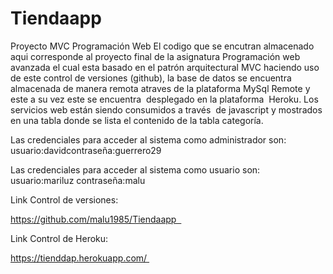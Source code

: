 # Tiendaapp
Proyecto MVC Programación Web
El codigo que se encutran almacenado aqui corresponde al proyecto final de la asignatura Programación web avanzada el cual esta basado en el patrón arquitectural MVC haciendo uso de este control de versiones (github), la base de datos se encuentra almacenada de manera remota atraves de la plataforma MySql Remote y este a su vez este se encuentra  desplegado en la plataforma  Heroku. Los servicios web están siendo consumidos a través  de javascript y mostrados en una tabla donde se lista el contenido de la tabla categoría.

Las credenciales para acceder al sistema como administrador son:
usuario:davidcontraseña:guerrero29

Las credenciales para acceder al sistema como usuario son:  
usuario:mariluz
contraseña:malu

Link Control de versiones:

https://github.com/malu1985/Tiendaapp  

Link Control de Heroku:  

https://tienddap.herokuapp.com/ 

